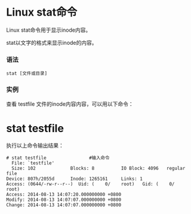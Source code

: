# Linux stat命令

Linux stat命令用于显示inode内容。

stat以文字的格式来显示inode的内容。

### 语法

    stat [文件或目录]

### 实例

查看 testfile 文件的inode内容内容，可以用以下命令：

# stat testfile 

执行以上命令输出结果：

    # stat testfile                #输入命令
      File: `testfile'
      Size: 102             Blocks: 8          IO Block: 4096   regular file
    Device: 807h/2055d      Inode: 1265161     Links: 1
    Access: (0644/-rw-r--r--)  Uid: (    0/    root)   Gid: (    0/    root)
    Access: 2014-08-13 14:07:20.000000000 +0800
    Modify: 2014-08-13 14:07:07.000000000 +0800
    Change: 2014-08-13 14:07:07.000000000 +0800
    
    